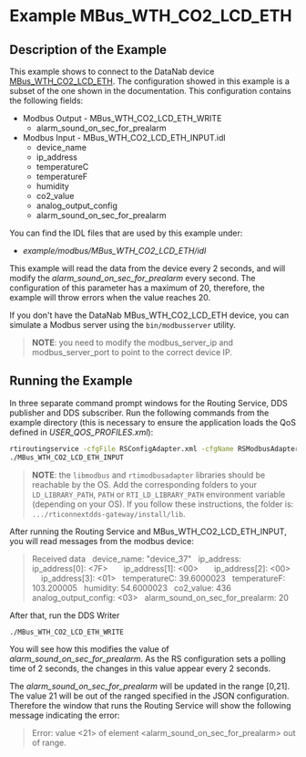 # Example MBus_WTH_CO2_LCD_ETH

## Description of the Example

This example shows to connect to the DataNab device [MBus_WTH_CO2_LCD_ETH](https://cdn.shopify.com/s/files/1/0274/6020/6726/files/MBus_xTH_LCD_ETH_Manual.pdf).
The configuration showed in this example is a subset of the one shown in the
documentation. This configuration contains the following fields:

* Modbus Output - MBus_WTH_CO2_LCD_ETH_WRITE
  * alarm_sound_on_sec_for_prealarm
* Modbus Input - MBus_WTH_CO2_LCD_ETH_INPUT.idl
  * device_name
  * ip_address
  * temperatureC
  * temperatureF
  * humidity
  * co2_value
  * analog_output_config
  * alarm_sound_on_sec_for_prealarm

You can find the IDL files that are used by this example under:

* *example/modbus/MBus_WTH_CO2_LCD_ETH/idl*

This example will read the data from the device every 2 seconds, and will
modify the *alarm_sound_on_sec_for_prealarm* every second. The configuration
of this parameter has a maximum of 20, therefore, the example will throw
errors when the value reaches 20.

If you don't have the DataNab MBus_WTH_CO2_LCD_ETH device, you can simulate
a Modbus server using the `bin/modbusserver` utility.

> **NOTE**: you need to modify the modbus_server_ip and modbus_server_port to
> point to the correct device IP.

## Running the Example

In three separate command prompt windows for the Routing Service, DDS publisher
and DDS subscriber. Run the following commands from the example directory (this
is necessary to ensure the application loads the QoS defined in
*USER_QOS_PROFILES.xml*):

```sh
rtiroutingservice -cfgFile RSConfigAdapter.xml -cfgName RSModbusAdapterExample
./MBus_WTH_CO2_LCD_ETH_INPUT
```

> **NOTE**: the `libmodbus` and `rtimodbusadapter` libraries should be reachable
> by the OS. Add the corresponding folders to your `LD_LIBRARY_PATH`, `PATH` or
> `RTI_LD_LIBRARY_PATH` environment variable (depending on your OS). If you
> follow these instructions, the folder is: `.../rticonnextdds-gateway/install/lib`.

After running the Routing Service and MBus_WTH_CO2_LCD_ETH_INPUT, you will read
messages from the modbus device:

> Received data
> &nbsp; device_name: "device_37"
> &nbsp; ip_address:
> &nbsp; &nbsp; &nbsp; ip_address[0]: <7F>
> &nbsp; &nbsp; &nbsp; ip_address[1]: <00>
> &nbsp; &nbsp; &nbsp; ip_address[2]: <00>
> &nbsp; &nbsp; &nbsp; ip_address[3]: <01>
> &nbsp; temperatureC: 39.6000023
> &nbsp; temperatureF: 103.200005
> &nbsp; humidity: 54.6000023
> &nbsp; co2_value: 436
> &nbsp; analog_output_config: <03>
> &nbsp; alarm_sound_on_sec_for_prealarm: 20

After that, run the DDS Writer

```sh
./MBus_WTH_CO2_LCD_ETH_WRITE
```

You will see how this modifies the value of *alarm_sound_on_sec_for_prealarm*.
As the RS configuration sets a polling time of 2 seconds, the changes in this
value appear every 2 seconds.

The *alarm_sound_on_sec_for_prealarm* will be updated in the range [0,21].
The value 21 will be out of the ranged specified in the JSON configuration.
Therefore the window that runs the Routing Service will show the following
message indicating the error:

> Error: value <21> of element <alarm_sound_on_sec_for_prealarm> out of range.
